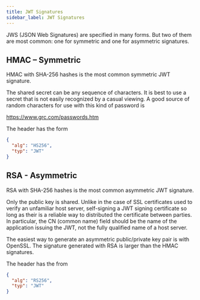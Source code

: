 ```yaml
---
title: JWT Signatures
sidebar_label: JWT Signatures
---
```


JWS (JSON Web Signatures) are specified in many forms.  But two of them are most
common: one for symmetric and one for asymmetric signatures.

## HMAC – Symmetric

HMAC with SHA-256 hashes is the most common symmetric JWT signature.

The shared secret can be any sequence of characters.  It is best to use a
secret that is not easily recognized by a casual viewing.  A good source
of random characters for use with this kind of password is

https://www.grc.com/passwords.htm

The header has the form
```json
{
  "alg": "HS256",
  "typ": "JWT"
}
```

## RSA - Asymmetric

RSA with SHA-256 hashes is the most common asymmetric JWT signature.

Only the public key is shared.  Unlike in the case of SSL certificates used to
verify an unfamiliar host server, self-signing a JWT signing certificate so long
as their is a reliable way to distributed the certificate between parties.
In particular, the CN (common name) field should be the name of the application
issuing the JWT, not the fully qualified name of a host server.

The easiest way to generate an asymmetric public/private key pair is with OpenSSL.
The signature generated with RSA is larger than the HMAC signatures.

The header has the from
```json
{
  "alg": "RS256",
  "typ": "JWT"
}
```

